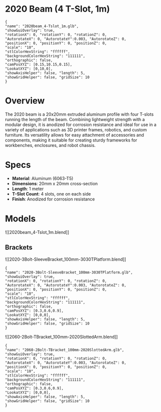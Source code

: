 # 2020 Beam (4 T-Slot, 1m)

```3D
{
"name": "2020beam_4-Tslot_1m.glb",
"showGuiOverlay": true,
"rotationX": 0, "rotationY": 0, "rotationZ": 0,
"AutorotateX": 0, "AutorotateY":0.003, "AutorotateZ": 0,
"positionX": 0, "positionY": 0, "positionZ": 0,
"scale": "10",
"stlColorHexString": "ffffff",
"backgroundColorHexString": "111111",
"orthographic": false,
"camPosXYZ": [0.15,10.15,0.15],
"LookatXYZ": [0,10,0],
"showAxisHelper": false, "length": 5,
"showGridHelper": false, "gridSize": 10
}
```

# Overview
The 2020 beam is a 20x20mm extruded aluminum profile with four T-slots running the length of the beam. Combining lightweight strength with a modular design, it is anodized for corrosion resistance and ideal for use in a variety of applications such as 3D printer frames, robotics, and custom furniture. Its versatility allows for easy attachment of accessories and components, making it suitable for creating sturdy frameworks for workbenches, enclosures, and robot chassis.

# Specs
- **Material**: Aluminum (6063-T5)
- **Dimensions**: 20mm x 20mm cross-section
- **Length**: 1 meter
- **T-Slot Count**: 4 slots, one on each side
- **Finish**: Anodized for corrosion resistance

# Models
![[2020beam_4-Tslot_1m.blend]]

## Brackets
![[2020-3Bolt-SleeveBracket_100mm-3030TPlatform.blend]]
```3D
{
"name": "2020-3Bolt-SleeveBracket_100mm-3030TPlatform.glb",
"showGuiOverlay": true,
"rotationX": 0, "rotationY": 0, "rotationZ": 0,
"AutorotateX": 0, "AutorotateY":0.003, "AutorotateZ": 0,
"positionX": 0, "positionY": 0, "positionZ": 0,
"scale": "10",
"stlColorHexString": "ffffff",
"backgroundColorHexString": "111111",
"orthographic": false,
"camPosXYZ": [0.3,0.6,0.9],
"LookatXYZ": [0,0,0],
"showAxisHelper": false, "length": 5,
"showGridHelper": false, "gridSize": 10
}
```
![[2060-2Bolt-TBracket_100mm-2020SlottedArm.blend]]
```3D
{
"name": "2060-2Bolt-TBracket_100mm-2020SlottedArm.glb",
"showGuiOverlay": true,
"rotationX": 0, "rotationY": 0, "rotationZ": 0,
"AutorotateX": 0, "AutorotateY":0.003, "AutorotateZ": 0,
"positionX": 0, "positionY": 0, "positionZ": 0,
"scale": "10",
"stlColorHexString": "ffffff",
"backgroundColorHexString": "111111",
"orthographic": false,
"camPosXYZ": [0.3,0.6,0.9],
"LookatXYZ": [0,0,0],
"showAxisHelper": false, "length": 5,
"showGridHelper": false, "gridSize": 10
}
```